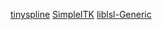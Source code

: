 [tinyspline](https://github.com/msteinbeck/tinyspline)
[SimpleITK](https://github.com/SimpleITK/SimpleITK)
[liblsl-Generic](https://github.com/labstreaminglayer/liblsl-Generic)
